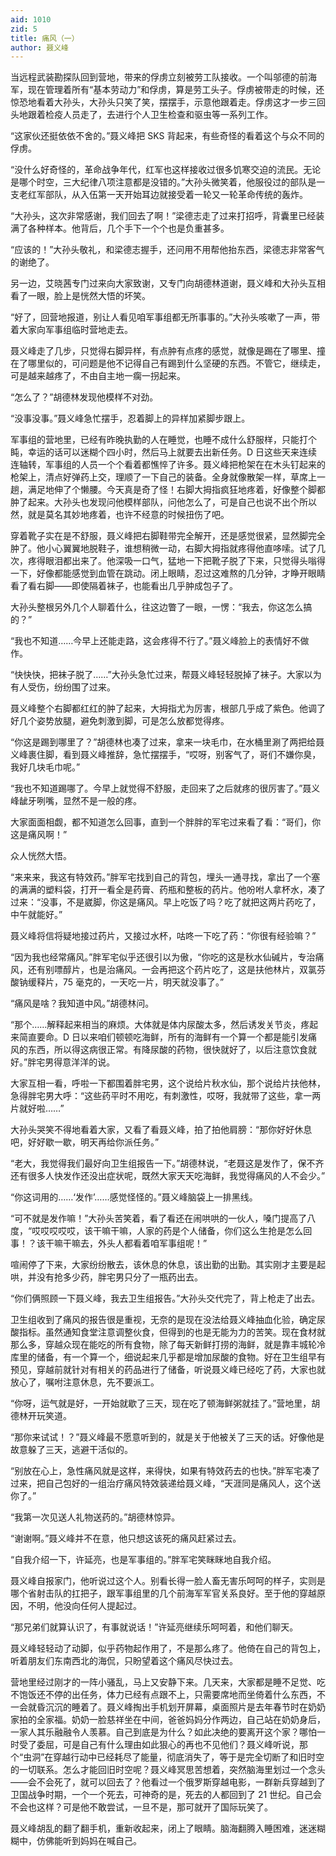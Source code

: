 ```yaml
---
aid: 1010
zid: 5
title: 痛风（一）
author: 聂义峰
---
```


当远程武装勘探队回到营地，带来的俘虏立刻被劳工队接收。一个叫邬德的前海军，现在管理着所有“基本劳动力”和俘虏，算是劳工头子。俘虏被带走的时候，还惊恐地看着大孙头，大孙头只笑了笑，摆摆手，示意他跟着走。俘虏这才一步三回头地跟着检疫人员走了，去进行个人卫生检查和驱虫等一系列工作。

“这家伙还挺依依不舍的。”聂义峰把 SKS 背起来，有些奇怪的看着这个与众不同的俘虏。

“没什么好奇怪的，革命战争年代，红军也这样接收过很多饥寒交迫的流民。无论是哪个时空，三大纪律八项注意都是没错的。”大孙头微笑着，他服役过的部队是一支老红军部队，从入伍第一天开始耳边就接受着一轮又一轮革命传统的轰炸。

“大孙头，这次非常感谢，我们回去了啊！”梁德志走了过来打招呼，背囊里已经装满了各种样本。他背后，几个手下一个个也是负重甚多。

“应该的！”大孙头敬礼，和梁德志握手，还问用不用帮他抬东西，梁德志非常客气的谢绝了。

另一边，艾晓茜专门过来向大家致谢，又专门向胡德林道谢，聂义峰和大孙头互相看了一眼，脸上是恍然大悟的坏笑。

“好了，回营地报道，别让人看见咱军事组都无所事事的。”大孙头咳嗽了一声，带着大家向军事组临时营地走去。

聂义峰走了几步，只觉得右脚异样，有点肿有点疼的感觉，就像是踢在了哪里、撞在了哪里似的，可问题是他不记得自己有踢到什么坚硬的东西。不管它，继续走，可是越来越疼了，不由自主地一瘸一拐起来。

“怎么了？”胡德林发现他模样不对劲。

“没事没事。”聂义峰急忙摆手，忍着脚上的异样加紧脚步跟上。

军事组的营地里，已经有昨晚执勤的人在睡觉，也睡不成什么舒服样，只能打个盹，幸运的话可以迷糊个四小时，然后马上就要去出新任务。D 日这些天来连续连轴转，军事组的人员一个个看着都憔悴了许多。聂义峰把枪架在在木头钉起来的枪架上，清点好弹药上交，理顺了一下自己的装备。全身就像散架一样，草席上一趟，满足地伸了个懒腰。今天真是奇了怪！右脚大拇指疯狂地疼着，好像整个脚都肿了起来。大孙头也发现问他模样部队，问他怎么了，可是自己也说不出个所以然，就是莫名其妙地疼着，也许不经意的时候扭伤了吧。

穿着靴子实在是不舒服，聂义峰把右脚鞋带完全解开，还是感觉很紧，显然脚完全肿了。他小心翼翼地脱鞋子，谁想稍微一动，右脚大拇指就疼得他直哆嗦。试了几次，疼得眼泪都出来了。他深吸一口气，猛地一下把靴子脱了下来，只觉得头嗡得一下，好像都能感觉到血管在跳动。闭上眼睛，忍过这难熬的几分钟，才睁开眼睛看了看右脚——即使隔着袜子，也能看出几乎肿成包子了。

大孙头整根另外几个人聊着什么，往这边瞥了一眼，一愣：“我去，你这怎么搞的？”

“我也不知道……今早上还能走路，这会疼得不行了。”聂义峰脸上的表情好不做作。

“快快快，把袜子脱了……”大孙头急忙过来，帮聂义峰轻轻脱掉了袜子。大家以为有人受伤，纷纷围了过来。

聂义峰整个右脚都红红的肿了起来，大拇指尤为厉害，根部几乎成了紫色。他调了好几个姿势放腿，避免刺激到脚，可是怎么放都觉得疼。

“你这是踢到哪里了？”胡德林也凑了过来，拿来一块毛巾，在水桶里涮了两把给聂义峰裹住脚，看到聂义峰推辞，急忙摆摆手，“哎呀，别客气了，哥们不嫌你臭，我好几块毛巾呢。”

“我也不知道踢哪了。今早上就觉得不舒服，走回来了之后就疼的很厉害了。”聂义峰龇牙咧嘴，显然不是一般的疼。

大家面面相觑，都不知道怎么回事，直到一个胖胖的军宅过来看了看：“哥们，你这是痛风啊！”

众人恍然大悟。

“来来来，我这有特效药。”胖军宅找到自己的背包，埋头一通寻找，拿出了一个塞的满满的塑料袋，打开一看全是药膏、药瓶和整板的药片。他吩咐人拿杯水，凑了过来：“没事，不是崴脚，你这是痛风。早上吃饭了吗？吃了就把这两片药吃了，中午就能好。”

聂义峰将信将疑地接过药片，又接过水杯，咕咚一下吃了药：“你很有经验嘛？”

“因为我也经常痛风。”胖军宅似乎还很引以为傲，“你吃的这是秋水仙碱片，专治痛风，还有别嘌醇片，也是治痛风。一会再把这个药片吃了，这是扶他林片，双氯芬酸钠缓释片，75 毫克的，一天吃一片，明天就没事了。”

“痛风是啥？我知道中风。”胡德林问。

“那个……解释起来相当的麻烦。大体就是体内尿酸太多，然后诱发关节炎，疼起来简直要命。D 日以来咱们顿顿吃海鲜，所有的海鲜有一个算一个都是能引发痛风的东西，所以得这病很正常。有降尿酸的药物，很快就好了，以后注意饮食就好。”胖宅男得意洋洋的说。

大家互相一看，呼啦一下都围着胖宅男，这个说给片秋水仙，那个说给片扶他林，急得胖宅男大呼：“这些药平时不用吃，有刺激性，哎呀，我就带了这些，拿一两片就好啦……”

大孙头哭笑不得地看着大家，又看了看聂义峰，拍了拍他肩膀：“那你好好休息吧，好好歇一歇，明天再给你派任务。”

“老大，我觉得我们最好向卫生组报告一下。”胡德林说，“老聂这是发作了，保不齐还有很多人快发作还没出症状呢，既然大家天天吃海鲜，我觉得痛风的人不会少。”

“你这词用的……‘发作’……感觉怪怪的。”聂义峰脑袋上一排黑线。

“可不就是发作嘛！”大孙头苦笑着，看了看还在闹哄哄的一伙人，嗓门提高了八度，“哎哎哎哎哎，该干嘛干嘛，人家的药是个人储备，你们这么生抢是怎么回事！？该干嘛干嘛去，外头人都看着咱军事组呢！”

喧闹停了下来，大家纷纷散去，该休息的休息，该出勤的出勤。其实刚才主要是起哄，并没有抢多少药，胖宅男只分了一瓶药出去。

“你们俩照顾一下聂义峰，我去卫生组报告。”大孙头交代完了，背上枪走了出去。

卫生组收到了痛风的报告很是重视，无奈的是现在没法给聂义峰抽血化验，确定尿酸指标。虽然通知食堂注意调整伙食，但得到的也是无能为力的苦笑。现在食材就那么多，穿越众现在能吃的所有食物，除了每天新鲜打捞的海鲜，就是靠丰城轮冷库里的储备，有一个算一个，细说起来几乎都是增加尿酸的食物。好在卫生组早有预见，穿越前就针对有相关的药品进行了储备，听说聂义峰已经吃了药，大家也就放心了，嘱咐注意休息，先不要派工。

“你呀，运气就是好，一开始就歇了三天，现在吃了顿海鲜粥就挂了。”营地里，胡德林开玩笑道。

“那你来试试！？”聂义峰最不愿意听到的，就是关于他被关了三天的话。好像他是故意躲了三天，逃避干活似的。

“别放在心上，急性痛风就是这样，来得快，如果有特效药去的也快。”胖军宅凑了过来，把自己包好的一组治疗痛风特效装递给聂义峰，“天涯同是痛风人，这个送你了。”

“我第一次见送人礼物送药的。”胡德林惊异。

“谢谢啊。”聂义峰并不在意，他只想这该死的痛风赶紧过去。

“自我介绍一下，许延亮，也是军事组的。”胖军宅笑眯眯地自我介绍。

聂义峰自报家门，他听说过这个人。别看长得一脸人畜无害乐呵呵的样子，实则是哪个省射击队的扛把子，跟军事组里的几个前海军军官关系良好。至于他的穿越原因，不明，他没向任何人提起过。

“那兄弟们就算认识了，有事就说话！”许延亮继续乐呵呵着，和他们聊天。

聂义峰轻轻动了动脚，似乎药物起作用了，不是那么疼了。他倚在自己的背包上，听着朋友们东南西北的海侃，只盼望着这个痛风尽快过去。

营地里经过刚才的一阵小骚乱，马上又安静下来。几天来，大家都是睡不足觉、吃不饱饭还不停的出任务，体力已经有点跟不上，只需要席地而坐倚着什么东西，不一会就昏沉沉的睡着了。聂义峰掏出手机划开屏幕，桌面照片是去年春节时在奶奶家拍的全家福。奶奶一脸慈祥坐在中间，爸爸妈妈分作两边，自己站在奶奶身后，一家人其乐融融令人羡慕。自己到底是为什么？如此决绝的要离开这个家？哪怕一时受了委屈，可是自己有什么理由如此狠心的再也不见他们？聂义峰听说，那个“虫洞”在穿越行动中已经耗尽了能量，彻底消失了，等于是完全切断了和旧时空的一切联系。怎么才能回旧时空呢？聂义峰冥思苦想着，突然脑海里划过一个念头——会不会死了，就可以回去了？他看过一个俄罗斯穿越电影，一群新兵穿越到了卫国战争时期，一个一个死去，可神奇的是，死去的人都回到了 21 世纪。自己会不会也这样？可是他不敢尝试，一旦不是，那可就开了国际玩笑了。

聂义峰胡乱的翻了翻手机，重新收起来，闭上了眼睛。脑海翻腾入睡困难，迷迷糊糊中，仿佛能听到妈妈在喊自己。
